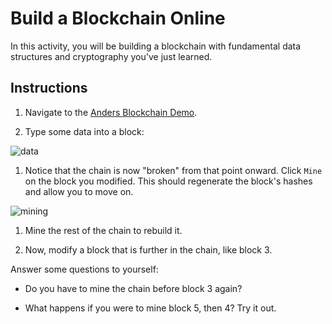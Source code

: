 # Build a Blockchain Online

In this activity, you will be building a blockchain with fundamental data structures and cryptography
you've just learned.

## Instructions

1. Navigate to the [Anders Blockchain Demo](https://anders.com/blockchain/blockchain.html).

2. Type some data into a block:

![data](Images/blockchain-data.png)

1. Notice that the chain is now "broken" from that point onward.
   Click `Mine` on the block you modified. This should regenerate the block's hashes and allow you to move on.

![mining](Images/blockchain-mining.png)

1. Mine the rest of the chain to rebuild it.

2. Now, modify a block that is further in the chain, like block 3.

Answer some questions to yourself:

  * Do you have to mine the chain before block 3 again?

  * What happens if you were to mine block 5, then 4? Try it out.
